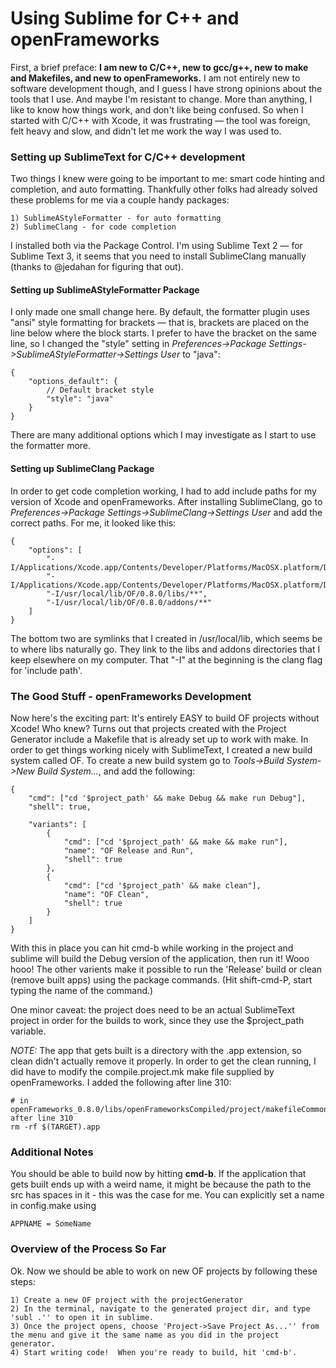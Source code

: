 # Using Sublime for C++ and openFrameworks

First, a brief preface:  **I am new to C/C++, new to gcc/g++, new to make and Makefiles, and new to openFrameworks.**  I am not entirely new to software development though, and I guess I have strong opinions about the tools that I use.  And maybe I'm resistant to change.  More than anything, I like to know how things work, and don't like being confused.  So when I started with C/C++ with Xcode, it was frustrating — the tool was foreign, felt heavy and slow, and didn't let me work the way I was used to.

### Setting up SublimeText for C/C++ development

Two things I knew were going to be important to me: smart code hinting and completion, and auto formatting.  Thankfully other folks had already solved these problems for me via a couple handy packages:

    1) SublimeAStyleFormatter - for auto formatting
    2) SublimeClang - for code completion

I installed both via the Package Control.  I'm using Sublime Text 2 — for Sublime Text 3, it seems that you need to install SublimeClang manually (thanks to @jedahan for figuring that out).

#### Setting up SublimeAStyleFormatter Package

I only made one small change here.  By default, the formatter plugin uses "ansi" style formatting for brackets — that is, brackets are placed on the line below where the block starts.  I prefer to have the bracket on the same line, so I changed the "style" setting in *Preferences->Package Settings->SublimeAStyleFormatter->Settings User* to "java":

```
{
    "options_default": {
        // Default bracket style
        "style": "java"
    }
}
```

There are many additional options which I may investigate as I start to use the formatter more.

#### Setting up SublimeClang Package

In order to get code completion working, I had to add include paths for my version of Xcode and openFrameworks.  After installing SublimeClang, go to *Preferences->Package Settings->SublimeClang->Settings User* and add the correct paths.  For me, it looked like this:

```
{
    "options": [ 
        "-I/Applications/Xcode.app/Contents/Developer/Platforms/MacOSX.platform/Developer/SDKs/MacOSX10.8.sdk/usr/include",
        "-I/Applications/Xcode.app/Contents/Developer/Platforms/MacOSX.platform/Developer/SDKs/MacOSX10.8.sdk/usr/include/c++/4.2.1",
        "-I/usr/local/lib/OF/0.8.0/libs/**",
        "-I/usr/local/lib/OF/0.8.0/addons/**"
    ]
}
```

The bottom two are symlinks that I created in /usr/local/lib, which seems be to where libs naturally go.   They link to the libs and addons directories that I keep elsewhere on my computer.  That "-I" at the beginning is the clang flag for 'include path'.

### The Good Stuff - openFrameworks Development

Now here's the exciting part:  It's entirely EASY to build OF projects without Xcode!  Who knew?  Turns out that projects created with the Project Generator include a Makefile that is already set up to work with make.  In order to get things working nicely with SublimeText, I created a new build system called OF.  To create a new build system go to *Tools->Build System->New Build System...*, and add the following:

```
{
    "cmd": ["cd '$project_path' && make Debug && make run Debug"],
    "shell": true,

    "variants": [
        { 
            "cmd": ["cd '$project_path' && make && make run"],
            "name": "OF Release and Run",
            "shell": true
        },
        { 
            "cmd": ["cd '$project_path' && make clean"],
            "name": "OF Clean",
            "shell": true
        }
    ]
}
```

With this in place you can hit cmd-b while working in the project and sublime will build the Debug version of the application, then run it!  Wooo hooo!  The other varients make it possible to run the 'Release' build or clean (remove built apps) using the package commands.  (Hit shift-cmd-P, start typing the name of the command.)

One minor caveat: the project does need to be an actual SublimeText project in order for the builds to work, since they use the $project_path variable.

*NOTE:* The app that gets built is a directory with the .app extension, so clean didn't actually remove it properly.  In order to get the clean running, I did have to modify the compile.project.mk make file supplied by openFrameworks.  I added the following after line 310:

```
# in openFrameworks_0.8.0/libs/openFrameworksCompiled/project/makefileCommon, after line 310
rm -rf $(TARGET).app
```

### Additional Notes

You should be able to build now by hitting **cmd-b**.  If the application that gets built ends up with a weird name, it might be because the path to the src has spaces in it - this was the case for me.  You can explicitly set a name in config.make using 

```
APPNAME = SomeName
```

### Overview of the Process So Far

Ok.  Now we should be able to work on new OF projects by following these steps:

    1) Create a new OF project with the projectGenerator
    2) In the terminal, navigate to the generated project dir, and type 'subl .'' to open it in sublime.
    3) Once the project opens, choose 'Project->Save Project As...'' from the menu and give it the same name as you did in the project generator.
    4) Start writing code!  When you're ready to build, hit 'cmd-b'.